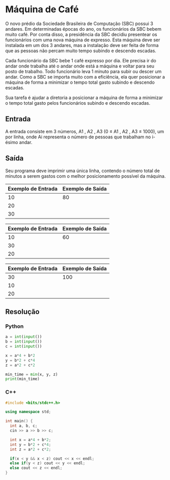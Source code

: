 # Máquina de Café
O novo prédio da Sociedade Brasileira de Computação (SBC) possui 3 andares. Em determinadas épocas do ano, os funcionários da SBC bebem muito café. Por conta disso, a presidência da SBC decidiu presentear os funcionários com uma nova máquina de expresso. Esta máquina deve ser instalada em um dos 3 andares, mas a instalação deve ser feita de forma que as pessoas não percam muito tempo subindo e descendo escadas.

Cada funcionário da SBC bebe 1 café expresso por dia. Ele precisa ir do andar onde trabalha até o andar onde está a máquina e voltar para seu posto de trabalho. Todo funcionário leva 1 minuto para subir ou descer um andar. Como a SBC se importa muito com a eficiência, ela quer posicionar a máquina de forma a minimizar o tempo total gasto subindo e descendo escadas.

Sua tarefa é ajudar a diretoria a posicionar a máquina de forma a minimizar o tempo total gasto pelos funcionários subindo e descendo escadas.

## Entrada
A entrada consiste em 3 números, A1 , A2 , A3 (0 ≤ A1 , A2 , A3 ≤ 1000), um por linha, onde Ai representa o número de pessoas que trabalham no i-ésimo andar.

## Saída
Seu programa deve imprimir uma única linha, contendo o número total de minutos a serem gastos com o melhor posicionamento possível da máquina.

| Exemplo de Entrada | Exemplo de Saída |
|--------------------|------------------|
| 10                 | 80               |
| 20                 |                  |
| 30                 |                  |

| Exemplo de Entrada | Exemplo de Saída |
|--------------------|------------------|
| 10                 | 60               |
| 30                 |                  |
| 20                 |                  |

| Exemplo de Entrada | Exemplo de Saída |
|--------------------|------------------|
| 30                 | 100              |
| 10                 |                  |
| 20                 |                  |

## Resolução

### Python
```python
a = int(input())
b = int(input())
c = int(input())

x = a*4 + b*2
y = b*2 + c*4
z = a*2 + c*2

min_time = min(x, y, z)
print(min_time) 
```

### C++
```c++
#include <bits/stdc++.h>

using namespace std;

int main() {
  int a, b, c;
  cin >> a >> b >> c;

  int x = a*4 + b*2;
  int y = b*2 + c*4;
  int z = a*2 + c*2;

  if(x < y && x < z) cout << x << endl;
  else if(y < z) cout << y << endl;
  else cout << z << endl;
}
```
